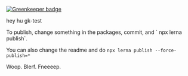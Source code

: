 
[![Greenkeeper badge](https://badges.greenkeeper.io/neighbourhoodie/gk-test.svg)](https://greenkeeper.io/)

hey hu gk-test

To publish, change something in the packages, commit, and ´
npx lerna publish`.

You can also change the readme and do `npx lerna publish --force-publish=*`

Woop. Blerf. Fneeeep.
